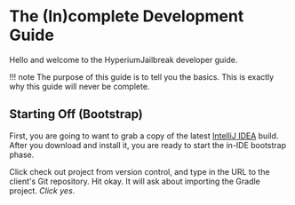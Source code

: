 # The (In)complete Development Guide

Hello and welcome to the HyperiumJailbreak developer guide.

!!! note
    The purpose of this guide is to tell you
    the basics. This is exactly why this guide
    will never be complete.

## Starting Off (Bootstrap)

First, you are going to want to grab a copy of the latest [IntelliJ IDEA](https://www.jetbrains.com/idea/) build.
After you download and install it, you are ready to start the in-IDE bootstrap phase.

Click check out project from version control, and type in the URL to the client's Git repository. Hit okay.
It will ask about importing the Gradle project. *Click yes*.
